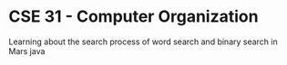 # CSE 31 - Computer Organization
Learning about the search process of word search and binary search in Mars java

